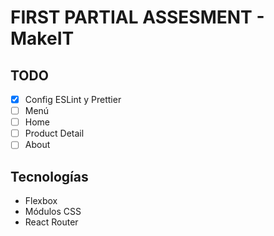 <h1>FIRST PARTIAL ASSESMENT - MakeIT</h1>

## TODO

- [x] Config ESLint y Prettier
- [ ] Menú
- [ ] Home
- [ ] Product Detail
- [ ] About

## Tecnologías

- Flexbox
- Módulos CSS
- React Router
